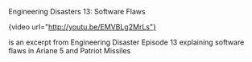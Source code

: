 Engineering Disasters 13: Software Flaws

{video url="http://youtu.be/EMVBLg2MrLs"}

is an excerpt from Engineering Disaster Episode 13 explaining software flaws in Ariane 5 and Patriot Missiles
